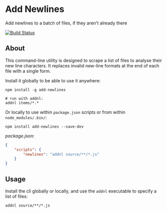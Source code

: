 # Add Newlines
Add newlines to a batch of files, if they aren't already there

[![Build Status](https://travis-ci.org/perry-mitchell/add-newlines.svg?branch=master)](https://travis-ci.org/perry-mitchell/add-newlines)

## About
This command-line utility is designed to scrape a list of files to analyse their new line characters. It replaces invalid new-line formats at the end of each file with a single form.

Install it globally to be able to use it anywhere:

```shell
npm install -g add-newlines

# run with addnl:
addnl items/*.*
```

Or locally to use within `package.json` scripts or from within `node_modules/.bin/`:

```shell
npm install add-newlines --save-dev
```

_package.json:_

```json
{
    "scripts": {
        "newlines": "addnl source/**/*.js"
    }
}
```

## Usage
Install the cli globally or locally, and use the `addnl` executable to specify a list of files:

```shell
addnl source/**/*.js
```
